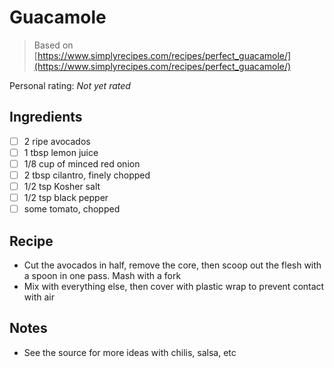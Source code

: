 <!-- Needs Manual Review -->

<!-- Do not modify sections with "AUTO-*". They are updated by make.py -->

# Guacamole

> Based on [https://www.simplyrecipes.com/recipes/perfect_guacamole/](https://www.simplyrecipes.com/recipes/perfect_guacamole/)

<!-- rating=0; (User can specify rating on scale of 1-5) -->
<!-- AUTO-UserRating -->
Personal rating: *Not yet rated*
<!-- /AUTO-UserRating -->

<!-- name_image=None; (User can specify image name) -->
<!-- AUTO-Image -->
<!-- TODO: Capture image -->
<!-- /AUTO-Image -->

## Ingredients

* [ ] 2 ripe avocados
* [ ] 1 tbsp lemon juice
* [ ] 1/8 cup of minced red onion
* [ ] 2 tbsp cilantro, finely chopped
* [ ] 1/2 tsp Kosher salt
* [ ] 1/2 tsp black pepper
* [ ] some tomato, chopped

## Recipe

* Cut the avocados in half, remove the core, then scoop out the flesh with a spoon in one pass. Mash with a fork
* Mix with everything else, then cover with plastic wrap to prevent contact with air

## Notes

* See the source for more ideas with chilis, salsa, etc
